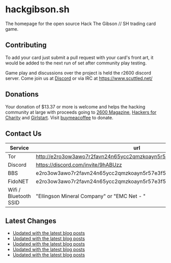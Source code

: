 # hackgibson.sh
The homepage for the open source Hack The Gibson // SH trading card game.


## Contributing

To add your card just submit a pull request with your card's front art, it would be added to the next run of set after community play testing.

Game play and discussions over the project is held the r2600 discord server. Come join us at [Discord](https://discord.com/invite/9hABUzz) or via IRC at https://www.scuttled.net/


## Donations

Your donation of $13.37 or more is welcome and helps the hacking community at large with proceeds going to [2600 Magazine](https://2600.com/), [Hackers for Charity](https://hackersforcharity.org) and [Girlstart](https://girlstart.org).  Visit [buymeacoffee](https://www.buymeacoffee.com/hackgibson.sh) to donate.


## Contact Us

Service | url
-|-
Tor | http://e2ro3ow3awo7r2favn24n65ycc2qmzkoayn5r57e3f56nvjwdcgg32ad.onion
Discord | https://discord.com/invite/9hABUzz
BBS | e2ro3ow3awo7r2favn24n65ycc2qmzkoayn5r57e3f56nvjwdcgg32ad.onion:23
FidoNET | e2ro3ow3awo7r2favn24n65ycc2qmzkoayn5r57e3f56nvjwdcgg32ad.onion:24554
Wifi / Bluetooth SSID | "Ellingson Mineral Company" or "EMC Net - <fidonet address>"

## Latest Changes
<!-- BLOG-POST-LIST:START -->
- [Updated with the latest blog posts](https://github.com/DFW2600/hackgibson.sh/commit/607546898e8f6395daf8ad2fa2626e5f402cb981)
- [Updated with the latest blog posts](https://github.com/DFW2600/hackgibson.sh/commit/ea5578abe0f728e5ab37b7558c9fd3591487f6b8)
- [Updated with the latest blog posts](https://github.com/DFW2600/hackgibson.sh/commit/1054fbe6e567634e95fa132982cf3cd6a66eb8a4)
- [Updated with the latest blog posts](https://github.com/DFW2600/hackgibson.sh/commit/9d549f26586136d81e90a3539d1475abaa4f12bc)
- [Updated with the latest blog posts](https://github.com/DFW2600/hackgibson.sh/commit/fd3144d6b94a1f04ed0cde7e8a3ef134c91840ae)
<!-- BLOG-POST-LIST:END -->
